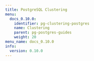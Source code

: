 ```yaml
---
title: PostgreSQL Clustering
menu:
  docs_0.10.0:
    identifier: pg-clustering-postgres
    name: Clustering
    parent: pg-postgres-guides
    weight: 20
menu_name: docs_0.10.0
info:
  version: 0.10.0
---
```


